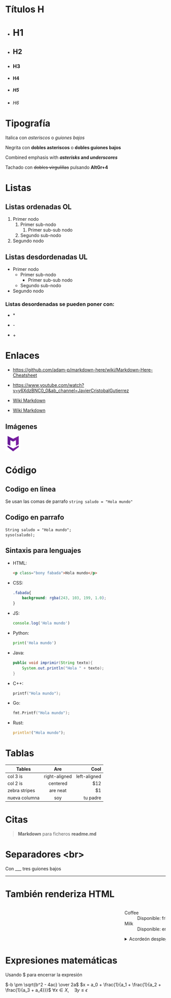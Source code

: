 <!-- Títulos -->
# Títulos H
* # H1
* ## H2
* ### H3
* #### H4
* ##### H5
* ###### H6

<!-- Tipografía -->
# Tipografía
Italica con *asteriscos* o _guiones bajos_

Negrita con **dobles asteriscos** o __dobles guiones bajos__

Combined emphasis with ***asterisks* and _underscores_**

Tachado con ~~dobles virgulillas~~ pulsando **AltGr+4**

<!-- Listas -->
# Listas
## Listas ordenadas OL
1. Primer nodo
    1. Primer sub-nodo
       1. Primer sub-sub nodo
    2. Segundo sub-nodo
2. Segundo nodo

## Listas desdordenadas UL
* Primer nodo
    * Primer sub-nodo
      * Primer sub-sub nodo
    * Segundo sub-nodo
* Segundo nodo

### Listas desordenadas se pueden poner con:
* \*
- \-
+ \+

<!-- Enlaces -->
# Enlaces
+ https://github.com/adam-p/markdown-here/wiki/Markdown-Here-Cheatsheet
+ <https://www.youtube.com/watch?v=y6XdzBNC0_0&ab_channel=JavierCristobalGutierrez>

+ [Wiki Markdown](https://github.com/adam-p/markdown-here/wiki/Markdown-Here-Cheatsheet)

+ [Wiki Markdown](https://github.com/adam-p/markdown-here/wiki/Markdown-Here-Cheatsheet "Tooltip")
## Imágenes
![alt text](https://github.com/adam-p/markdown-here/raw/master/src/common/images/icon48.png "Tooltip")

<!-- Código -->
# Código
## Codigo en linea
Se usan las comas de parrafo `string saludo = "Hola mundo"`
## Codigo en parrafo
~~~
String saludo = "Hola mundo";
syso(saludo);
~~~
## Sintaxis para lenguajes
+ HTML:
    ```html
    <p class="bony fabada">Hola mundo</p>
    ```
+ CSS:
    ```css
    .fabada{
        background: rgba(243, 103, 199, 1.0);
    }
    ```
+ JS:
    ```javascript
    console.log('Hola mundo')
    ```
+ Python:
    ```python
    print('Hola mundo')
    ```
+ Java:
    ```java
    public void imprimir(String texto){
        System.out.println("Hola " + texto);
    }
    ```
+ C++:
    ```cpp
    printf("Hola mundo");
    ```
+ Go:
    ```go
    fmt.Printf("Hola mundo");
    ```
+ Rust:
    ```rust
    println!("Hola mundo");
    ```

<!-- Tablas -->
# Tablas
| Tables        |      Are      |         Cool |
| ------------- | :-----------: | -----------: |
| col 3 is      | right-aligned | left-aligned |
| col 2 is      |   centered    |          $12 |
| zebra stripes |   are neat    |           $1 |
| nueva columna |      soy      |     tu padre |
<!-- Citas -->
# Citas
> **Markdown** para ficheros **readme.md**

<!-- Separadores -->
# Separadores \<br\>
Con ___ tres guiones bajos
___

<!-- También renderiza HTML -->
# También renderiza HTML
<marquee>
    <dl>
        <dt>Coffee</dt>
            <dd>Disponible: frio y caliente</dd>
        <dt>Milk</dt>
            <dd>Disponible: entera, desnatada, sin lactosa</dd>
    </dl>
    <details>
        <summary>Acordeón desplegable</summary>
        ¿Dónde caemos gente?
    </details>
</marquee>

<!-- Expresiones matemáticas -->
# Expresiones matemáticas
Usando $ para encerrar la expresión

$-b \pm \sqrt{b^2 - 4ac} \over 2a$
$x = a_0 + \frac{1}{a_1 + \frac{1}{a_2 + \frac{1}{a_3 + a_4}}}$
$\forall x \in X, \quad \exists y \leq \epsilon$

